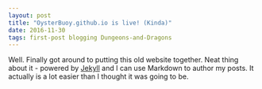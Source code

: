 ```yaml
---
layout: post
title: "OysterBuoy.github.io is live! (Kinda)"
date: 2016-11-30
tags: first-post blogging Dungeons-and-Dragons
---
```


Well. Finally got around to putting this old website together. Neat thing about it - powered by [Jekyll](http://jekyllrb.com) and I can use Markdown to author my posts. It actually is a lot easier than I thought it was going to be.
